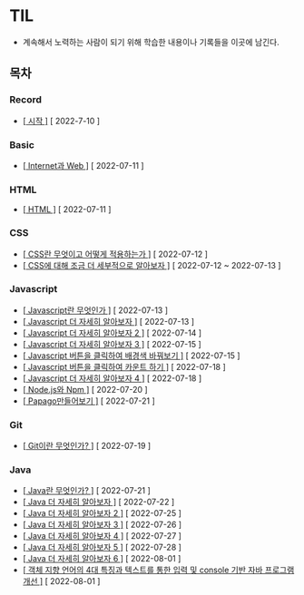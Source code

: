 # TIL
  
* 계속해서 노력하는 사람이 되기 위해 학습한 내용이나 기록들을 이곳에 남긴다.
  
## 목차
  
### Record
  
* [[ 시작 ]](https://github.com/12OneTwo12/TIL/blob/main/record/20220710.md) [ 2022-7-10 ]    

### Basic  
  
* [[ Internet과 Web ]](https://github.com/12OneTwo12/TIL/blob/main/Basic/Internet.md) [ 2022-07-11 ]    

### HTML

* [[ HTML ]](https://github.com/12OneTwo12/TIL/blob/main/Html/basic.md) [ 2022-07-11 ]    
  
### CSS
  
* [[ CSS란 무엇이고 어떻게 적용하는가 ]](https://github.com/12OneTwo12/TIL/blob/main/CSS/readme.md) [ 2022-07-12 ]    
* [[ CSS에 대해 조금 더 세부적으로 알아보자 ]](https://github.com/12OneTwo12/TIL/blob/main/CSS/readme2.md) [ 2022-07-12 ~ 2022-07-13 ]    
  
### Javascript  
  
* [[ Javascript란 무엇인가 ]](https://github.com/12OneTwo12/TIL/blob/main/Javascript/readme.md) [ 2022-07-13 ]   
* [[ Javascript 더 자세히 알아보자 ]](https://github.com/12OneTwo12/TIL/blob/main/Javascript/readme2.md) [ 2022-07-13 ]   
* [[ Javascript 더 자세히 알아보자 2 ]](https://github.com/12OneTwo12/TIL/blob/main/Javascript/readme3.md) [ 2022-07-14 ]     
* [[ Javascript 더 자세히 알아보자 3 ]](https://github.com/12OneTwo12/TIL/blob/main/Javascript/readme4.md) [ 2022-07-15 ]   
* [[ Javascript 버튼을 클릭하여 배경색 바꿔보기 ]](https://github.com/12OneTwo12/TIL/blob/main/Javascript/readme5.md) [ 2022-07-15 ]   
* [[ Javascript 버튼을 클릭하여 카운트 하기 ]](https://github.com/12OneTwo12/TIL/blob/main/Javascript/readme6.md) [ 2022-07-18 ]  
* [[ Javascript 더 자세히 알아보자 4 ]](https://github.com/12OneTwo12/TIL/blob/main/Javascript/readme7.md) [ 2022-07-18 ]  
* [[ Node.js와 Npm ]](https://github.com/12OneTwo12/TIL/blob/main/Javascript/readme8.md) [ 2022-07-20 ]  
* [[ Papago만들어보기 ]](https://github.com/12OneTwo12/TIL/blob/main/Javascript/readme9.md) [ 2022-07-21 ]  
    
### Git  
  
* [[ Git이란 무엇인가? ]](https://github.com/12OneTwo12/TIL/blob/main/git/readme.md) [ 2022-07-19 ]  
  
### Java    
  
* [[ Java란 무엇인가? ]](https://github.com/12OneTwo12/TIL/blob/main/Java/readme.md#%EC%97%90%EB%94%94%ED%84%B0%EB%9E%80) [ 2022-07-21 ]  
* [[ Java 더 자세히 알아보자 ]](https://github.com/12OneTwo12/TIL/blob/main/Java/readme2.md) [ 2022-07-22 ]  
* [[ Java 더 자세히 알아보자 2 ]](https://github.com/12OneTwo12/TIL/blob/main/Java/readme3.md) [ 2022-07-25 ]  
* [[ Java 더 자세히 알아보자 3 ]](https://github.com/12OneTwo12/TIL/blob/main/Java/readme4.md) [ 2022-07-26 ]  
* [[ Java 더 자세히 알아보자 4 ]](https://github.com/12OneTwo12/TIL/blob/main/Java/readme5.md) [ 2022-07-27 ]  
* [[ Java 더 자세히 알아보자 5 ]](https://github.com/12OneTwo12/TIL/blob/main/Java/readme6.md) [ 2022-07-28 ]  
* [[ Java 더 자세히 알아보자 6 ]](https://github.com/12OneTwo12/TIL/blob/main/Java/readme7.md) [ 2022-08-01 ]  
* [[ 객체 지향 언어의 4대 특징과 텍스트를 통한 입력 및 console 기반 자바 프로그램 개선 ]](https://github.com/12OneTwo12/TIL/blob/main/Java/readme8.md) [ 2022-08-01 ]  
